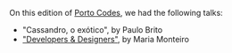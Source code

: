 On this edition of [Porto Codes](https://www.meetup.com/portocodes/events/224338469/), we had the following talks:

* "Cassandro, o exótico", by Paulo Brito
* ["Developers & Designers"](https://www.youtube.com/watch?v=nhs-s-UDsvI), by Maria Monteiro
